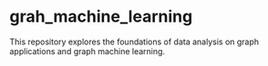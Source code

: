 # grah_machine_learning
This repository explores the foundations of data analysis on graph applications and graph machine learning.
